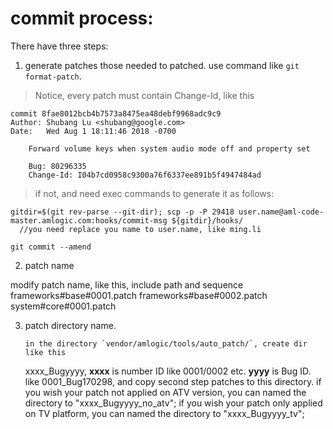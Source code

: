 # commit process:

There have three steps:

1. generate patches those needed to patched.
  use command like `git format-patch`.
>Notice, every patch must contain Change-Id, like this

```
commit 8fae8012bcb4b7573a8475ea48debf9968adc9c9
Author: Shubang Lu <shubang@google.com>
Date:   Wed Aug 1 18:11:46 2018 -0700

    Forward volume keys when system audio mode off and property set

    Bug: 80296335
    Change-Id: I04b7cd0958c9300a76f6337ee891b5f4947484ad
```
> if not, and need exec commands to generate it as follows:

```
gitdir=$(git rev-parse --git-dir); scp -p -P 29418 user.name@aml-code-master.amlogic.com:hooks/commit-msg ${gitdir}/hooks/
  //you need replace you name to user.name, like ming.li

git commit --amend
```

2. patch name

modify patch name, like this, include path and sequence
    frameworks#base#0001.patch
    frameworks#base#0002.patch
    system#core#0001.patch


3. patch directory name.

       in the directory `vendor/amlogic/tools/auto_patch/`, create dir like this
   xxxx_Bugyyyy, **xxxx** is number ID like 0001/0002 etc. **yyyy** is Bug ID.
   like 0001_Bug170298, and copy second step patches to this directory.
       if you wish your patch not applied on ATV version, you can named the directory to "xxxx_Bugyyyy_no_atv"; 
       if you wish your patch only applied on TV platform, you can named the directory to "xxxx_Bugyyyy_tv"; 
